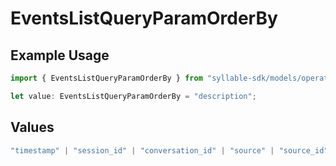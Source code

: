 # EventsListQueryParamOrderBy

## Example Usage

```typescript
import { EventsListQueryParamOrderBy } from "syllable-sdk/models/operations";

let value: EventsListQueryParamOrderBy = "description";
```

## Values

```typescript
"timestamp" | "session_id" | "conversation_id" | "source" | "source_id" | "category" | "type" | "user_id" | "description" | "attributes"
```
